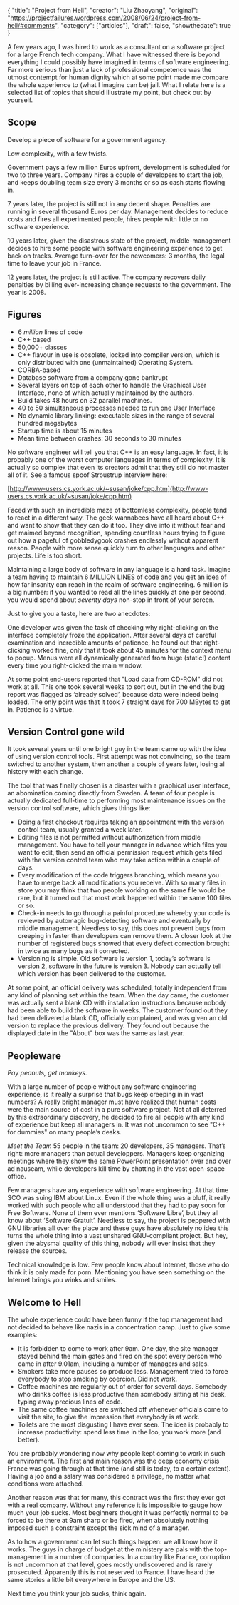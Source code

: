 {
  "title": "Project from Hell",
  "creator": "Liu Zhaoyang",
  "original": "https://projectfailures.wordpress.com/2008/06/24/project-from-hell/#comments",
  "category": ["articles"],
  "draft": false,
  "showthedate": true
}

A few years ago, I was hired to work as a consultant on a software project for a large French tech company. What I have witnessed there is beyond everything I could possibly have imagined in terms of software engineering. Far more serious than just a lack of professional competence was the utmost contempt for human dignity which at some point made me compare the whole experience to (what I imagine can be) jail. What I relate here is a selected list of topics that should illustrate my point, but check out by yourself.

## Scope
Develop a piece of software for a government agency.

Low complexity, with a few twists.

Government pays a few million Euros upfront, development is scheduled for two to three years. Company hires a couple of developers to start the job, and keeps doubling team size every 3 months or so as cash starts flowing in.

7 years later, the project is still not in any decent shape.  Penalties are running in several thousand Euros per day.  Management decides to reduce costs and fires all experimented people, hires people with little or no software experience.

10 years later, given the disastrous state of the project, middle-management decides to hire some people with software engineering experience to get back on tracks. Average turn-over for the newcomers: 3 months, the legal time to leave your job in France.

12 years later, the project is still active. The company recovers daily penalties by billing ever-increasing change requests to the government. The year is 2008.

## Figures
* 6 *million* lines of code
* C++ based
* 50,000+ classes
* C++ flavour in use is obsolete, locked into compiler version, which is only distributed with one (unmaintained) Operating System.
* CORBA-based
* Database software from a company gone bankrupt
* Several layers on top of each other to handle the Graphical User Interface, none of which actually maintained by the authors.
* Build takes 48 hours on 32 parallel machines.
* 40 to 50 simultaneous processes needed to run one User Interface
* No dynamic library linking: executable sizes in the range of several hundred megabytes
* Startup time is about 15 minutes
* Mean time between crashes: 30 seconds to 30 minutes

No software engineer will tell you that C++ is an easy language.  In fact, it is probably one of the worst computer languages in terms of complexity. It is actually so complex that even its creators admit that they still do not master all of it. See a famous spoof Stroustrup interview here:

[http://www-users.cs.york.ac.uk/~susan/joke/cpp.htm](http://www-users.cs.york.ac.uk/~susan/joke/cpp.htm)

Faced with such an incredible maze of bottomless complexity, people tend to react in a different way. The geek wannabees have all heard about C++ and want to show that they can do it too.  They dive into it without fear and get maimed beyond recognition, spending countless hours trying to figure out how a pageful of gobbledygook crashes endlessly without apparent reason.  People with more sense quickly turn to other languages and other projects. Life is too short.

Maintaining a large body of software in any language is a hard task. Imagine a team having to maintain 6 MILLION LINES of code and you get an idea of how far insanity can reach in the realm of software engineering. 6 million is a big number: if you wanted to read all the lines quickly at one per second, you would spend about *seventy days* non-stop in front of your screen.

Just to give you a taste, here are two anecdotes:

One developer was given the task of checking why right-clicking on the interface completely froze the application. After several days of careful examination and incredible amounts of patience, he found out that right-clicking worked fine, only that it took about 45 minutes for the context menu to popup. Menus were all dynamically generated from huge (static!) content every time you right-clicked the main window.

At some point end-users reported that "Load data from CD-ROM" did not work at all. This one took several weeks to sort out, but in the end the bug report was flagged as ‘already solved’, because data were indeed being loaded. The only point was that it took 7 straight days for 700 MBytes to get in. Patience is a virtue.

## Version Control gone wild
It took several years until one bright guy in the team came up with the idea of using version control tools. First attempt was not convincing, so the team switched to another system, then another a couple of years later, losing all history with each change.

The tool that was finally chosen is a disaster with a graphical user interface, an abomination coming directly from Sweden. A team of four people is actually dedicated full-time to performing most maintenance issues on the version control software, which gives things like:

* Doing a first checkout requires taking an appointment with the version control team, usually granted a week later.
* Editing files is not permitted without authorization from middle management. You have to tell your manager in advance which files you want to edit, then send an official permission request which gets filed with the version control team who may take action within a couple of days.
* Every modification of the code triggers branching, which means you have to merge back all modifications you receive. With so many files in store you may think that two people working on the same file would be rare, but it turned out that most work happened within the same 100 files or so.
* Check-in needs to go through a painful procedure whereby your code is reviewed by automagic bug-detecting software and eventually by middle management. Needless to say, this does not prevent bugs from creeping in faster than developers can remove them. A closer look at the number of registered bugs showed that every defect correction brought in twice as many bugs as it corrected.
* Versioning is simple. Old software is version 1, today’s software is version 2, software in the future is version 3.  Nobody can actually tell which version has been delivered to the customer.

At some point, an official delivery was scheduled, totally independent from any kind of planning set within the team. When the day came, the customer was actually sent a blank CD with installation instructions because nobody had been able to build the software in weeks. The customer found out they had been delivered a blank CD, officially complained, and was given an old version to replace the previous delivery. They found out because the displayed date in the "About" box was the same as last year.

## Peopleware
*Pay peanuts, get monkeys.*

With a large number of people without any software engineering experience, is it really a surprise that bugs keep creeping in in vast numbers? A really bright manager must have realized that human costs were the main source of cost in a pure software project. Not at all deterred by this extraordinary discovery, he decided to fire all people with any kind of experience but keep all managers in. It was not uncommon to see "C++ for dummies" on many people’s desks.

*Meet the Team*
55 people in the team: 20 developers, 35 managers. That’s right: more managers than actual developpers. Managers keep organizing meetings where they show the same PowerPoint presentation over and over ad nauseam, while developers kill time by chatting in the vast open-space office.

Few managers have any experience with software engineering. At that time SCO was suing IBM about Linux. Even if the whole thing was a bluff, it really worked with such people who all understood that they had to pay soon for Free Software.  None of them ever mentions ‘Software Libre’, but they all know about ‘Software Gratuit’. Needless to say, the project is peppered with GNU libraries all over the place and these guys have absolutely no idea this turns the whole thing into a vast unshared GNU-compliant project. But hey, given the abysmal quality of this thing, nobody will ever insist that they release the sources.

Technical knowledge is low. Few people know about Internet, those who do think it is only made for porn. Mentioning you have seen something on the Internet brings you winks and smiles.

## Welcome to Hell
The whole experience could have been funny if the top management had not decided to behave like nazis in a concentration camp. Just to give some examples:

* It is forbidden to come to work after 9am. One day, the site manager stayed behind the main gates and fired on the spot every person who came in after 9.01am, including a number of managers and sales.
* Smokers take more pauses so produce less. Management tried to force everybody to stop smoking by coercion. Did not work.
* Coffee machines are regularly out of order for several days. Somebody who drinks coffee is less productive than somebody sitting at his desk, typing away precious lines of code.
* The same coffee machines are switched off whenever officials come to visit the site, to give the impression that everybody is at work.
* Toilets are the most disgusting I have ever seen. The idea is probably to increase productivity: spend less time in the loo, you work more (and better).

You are probably wondering now why people kept coming to work in such an environment. The first and main reason was the deep economy crisis France was going through at that time (and still is today, to a certain extent).  Having a job and a salary was considered a privilege, no matter what conditions were attached.

Another reason was that for many, this contract was the first they ever got with a real company. Without any reference it is impossible to gauge how much your job sucks. Most beginners thought it was perfectly normal to be forced to be there at 9am sharp or be fired, when absolutely nothing imposed such a constraint except the sick mind of a manager.

As to how a government can let such things happen: we all know how it works. The guys in charge of budget at the ministery are pals with the top-management in a number of companies. In a country like France, corruption is not uncommon at that level, goes mostly undiscovered and is rarely prosecuted. Apparently this is not reserved to France. I have heard the same stories a little bit everywhere in Europe and the US.

Next time you think your job sucks, think again.